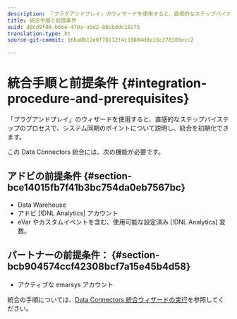 ```yaml
---
description: 「プラグアンドプレイ」のウィザードを使用すると、直感的なステップバイステップのプロセスで、システム同期のポイントについて説明し、統合を初期化できます。
title: 統合手順と前提条件
uuid: d0cd9f08-b66e-470a-a5d2-08cbddc18275
translation-type: ht
source-git-commit: 16ba0b12e0f70112f4c10804d0a13c278388ecc2

---
```



# 統合手順と前提条件 {#integration-procedure-and-prerequisites}

「プラグアンドプレイ」のウィザードを使用すると、直感的なステップバイステップのプロセスで、システム同期のポイントについて説明し、統合を初期化できます。

この Data Connectors 統合には、次の機能が必要です。

## アドビの前提条件 {#section-bce14015fb7f41b3bc754da0eb7567bc}

* Data Warehouse
* アドビ [!DNL Analytics] アカウント
* eVar やカスタムイベントを含む、使用可能な設定済み [!DNL Analytics] 変数。

## パートナーの前提条件： {#section-bcb904574ccf42308bcf7a15e45b4d58}

* アクティブな emarsys アカウント

統合の手順については、[Data Connectors 統合ウィザードの実行](/help/import/data-connectors/emarsys-overview/emarsys-wizard.md)を参照してください。
